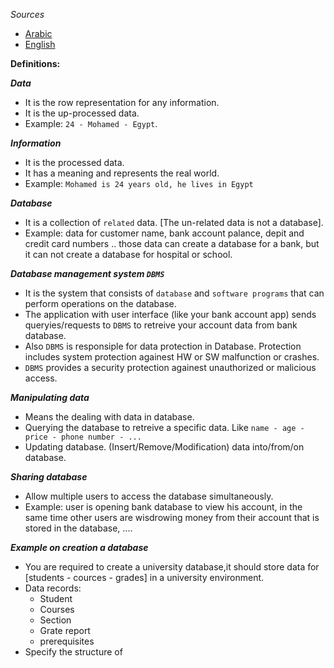 *Sources*
- [Arabic](https://www.youtube.com/watch?v=yLc0Yp5QZlU&list=PL37D52B7714788190&index=1)
- [English](https://www.youtube.com/watch?v=6Iu45VZGQDk&list=PLBlnK6fEyqRi_CUQ-FXxgzKQ1dwr_ZJWZ&index=1)


**Definitions:**

***Data***
- It is the row representation for any information.
- It is the up-processed data.
- Example: `24 - Mohamed - Egypt`.

***Information***
- It is the processed data.
- It has a meaning and represents the real world.
- Example: `Mohamed is 24 years old, he lives in Egypt`

***Database***
- It is a collection of `related` data. [The un-related data is not a database].
- Example: data for customer name, bank account palance, depit and credit card numbers .. those data can create a database for a bank, but it can not create a database for hospital or school.

***Database management system `DBMS`***
- It is the system that consists of `database` and `software programs` that can perform operations on the database.
- The application with user interface (like your bank account app) sends queryies/requests to `DBMS` to retreive your account data from bank database. 
- Also `DBMS` is responsiple for data protection in Database. Protection includes system protection againest HW or SW malfunction or crashes.
- `DBMS` provides a security protection againest unauthorized or malicious access.

***Manipulating data***
- Means the dealing with data in database.
- Querying the database to retreive a specific data. Like `name - age - price - phone number - ... `
-  Updating database. (Insert/Remove/Modification) data into/from/on database.

***Sharing database***
- Allow multiple users to access the database simultaneously.
- Example: user is opening bank database to view his account, in the same time other users are wisdrowing money from their account that is stored in the database, ....

***Example on creation a database***
- You are required to create a university database,it should store data for [students - cources - grades] in a university environment.
- Data records:
  - Student
  - Courses
  - Section
  - Grate report
  - prerequisites
- Specify the structure of 









